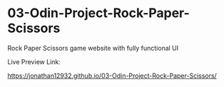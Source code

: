 # 03-Odin-Project-Rock-Paper-Scissors
Rock Paper Scissors game website with fully functional UI

Live Preview Link: 

https://jonathan12932.github.io/03-Odin-Project-Rock-Paper-Scissors/